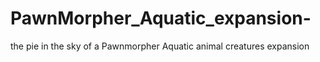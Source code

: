 # PawnMorpher_Aquatic_expansion-
the pie in the sky of a Pawnmorpher Aquatic animal creatures expansion
